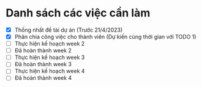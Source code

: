 # Danh sách các việc cần làm
- [X] Thống nhất đề tài dự án (Trước 21/4/2023)
- [X] Phân chia công việc cho thành viên (Dự kiến cùng thời gian với TODO 1)
- [ ] Thực hiện kế hoạch week 2
- [ ] Đã hoàn thành week 2
- [ ] Thực hiện kế hoạch week 3
- [ ] Đã hoàn thành week 3
- [ ] Thực hiện kế hoạch week 4
- [ ] Đã hoàn thành week 4
